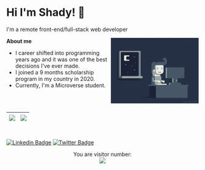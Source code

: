 <h1>Hi I'm Shady! 👋</h1>

I'm a remote front-end/full-stack web developer 

<img align='right' src="./images/programmer.gif" width="230">

**About me**


- I career shifted into programming years ago and it was one of the best decisions I've ever made.
- I joined a 9 months scholarship program in my country in 2020.
- Currently, I'm a Microverse student.

<br/><br/>
  
| <a href="https://github.com/ShadyShawkat"><img align="center" src="https://github-readme-stats.vercel.app/api/top-langs/?username=ShadyShawkat&layout=compact&theme=midnight-purple" /></a> | <a href="https://github.com/ShadyShawkat"><img align="center" src="https://github-readme-stats.vercel.app/api?username=ShadyShawkat&show_icons=true&include_all_commits=true&theme=midnight-purple" /></a> |
|:-------------:|:-------------:|

<br/>


[![Linkedin Badge](https://img.shields.io/badge/-Shady%20Shawkat-blue?style=flat-square&logo=Linkedin&logoColor=white&link=https://www.linkedin.com/in/shady-shawkat/)](https://www.linkedin.com/in/shady-shawkat/)
[![Twitter Badge](https://img.shields.io/badge/-@Shady%20Shawkat-1ca0f1?style=flat-square&labelColor=1ca0f1&logo=twitter&logoColor=white&link=https://twitter.com/ShadyShawkat3)](https://twitter.com/ShadyShawkat3)


<p align="center"> 
  You are visitor number: <br>
  <img src="https://profile-counter.glitch.me/ShadyShawkat/count.svg" />
</p>
